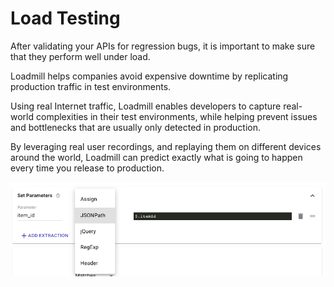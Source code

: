# Load Testing

After validating your APIs for regression bugs, it is important to make sure that they perform well under load.

Loadmill helps companies avoid expensive downtime by replicating production traffic in test environments.

Using real Internet traffic, Loadmill enables developers to capture real-world complexities in their test environments, while helping prevent issues and bottlenecks that are usually only detected in production.

By leveraging real user recordings, and replaying them on different devices around the world, Loadmill can predict exactly what is going to happen every time you release to production.

![](../.gitbook/assets/image%20%288%29.png)

